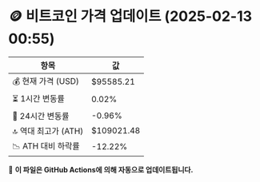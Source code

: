 # 🪙 비트코인 가격 업데이트 (2025-02-13 00:55)

| 항목                | 값 |
|--------------------|----------------|
| 💰 현재 가격 (USD) | $95585.21 |
| ⏳ 1시간 변동률    | 0.02% |
| 📆 24시간 변동률   | -0.96% |
| 🔝 역대 최고가 (ATH) | $109021.48 |
| 📉 ATH 대비 하락률 | -12.22% |

🔄 **이 파일은 GitHub Actions에 의해 자동으로 업데이트됩니다.**
